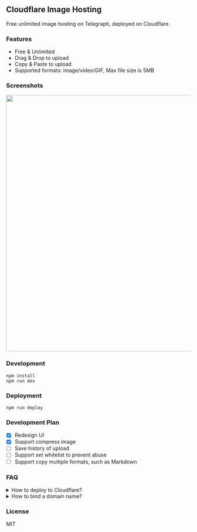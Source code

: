 ## Cloudflare Image Hosting

Free unlimited image hosting on Telegraph, deployed on Cloudflare.

### Features

- Free & Unlimited
- Drag & Drop to upload
- Copy & Paste to upload
- Supported formats: image/video/GIF, Max file size is 5MB

### Screenshots

<img src="https://images.mingming.dev/file/a880a86209e32ccec4f24.png" width="700" />

### Development

```
npm install
npm run dev
```

### Deployment

```
npm run deploy
```

### Development Plan

- [x] Redesign UI
- [x] Support compress image
- [ ] Save history of upload
- [ ] Support set whitelist to prevent abuse
- [ ] Support copy multiple formats, such as Markdown

### FAQ

<details>
  <summary>How to deploy to Cloudflare?</summary>

```bash
$ git clone https://github.com/ifyour/cf-image-hosting.git
$ cd cf-image-hosting
$ npm install && npm run deploy
```

</details>

<details>
  <summary>How to bind a domain name?</summary>
  Triggers -> Custom Domains -> Add a custom domain.
  <img src="https://images.mingming.dev/file/a7e19c9e0f169861fefa6.png" width="700" />
</details>

### License

MIT
